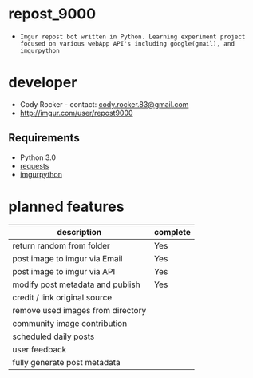 # repost_9000
* `Imgur repost bot written in Python. Learning experiment project focused on various webApp API's including google(gmail), and imgurpython`


developer
=========
- Cody Rocker - contact: cody.rocker.83@gmail.com
- http://imgur.com/user/repost9000

Requirements
------------
- Python 3.0
- [requests](http://docs.python-requests.org/en/latest/user/install/)
- [imgurpython](https://github.com/Imgur/imgurpython)

planned features
================
| description                        | complete |
|------------------------------------|----------|
| return random from folder          |    Yes   |
| post image to imgur via Email      |    Yes   |
| post image to imgur via API        |    Yes   |
| modify post metadata and publish   |    Yes   |
| credit / link original source      |          |
| remove used images from directory  |          |
| community image contribution       |          |
| scheduled daily posts              |          |
| user feedback                      |          |
| fully generate post metadata       |          |
